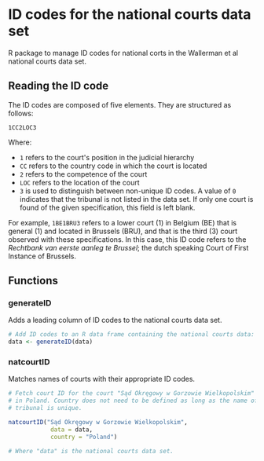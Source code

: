 # ID codes for the national courts data set

R package to manage ID codes for national corts in the Wallerman et al national 
courts data set. 

## Reading the ID code

The ID codes are composed of five elements. They are structured as follows:

`1CC2LOC3`

Where:
- `1` refers to the court's position in the judicial hierarchy
- `CC` refers to the country code in which the court is located
- `2` refers to the competence of the court 
- `LOC` refers to the location of the court
- `3` is used to distinguish between non-unique ID codes. A value of `0` 
      indicates that the tribunal is not listed in the data set. If only one
      court is found of the given specification, this field is left blank.

For example, `1BE1BRU3` refers to a lower court (1) in Belgium (BE) that is 
general (1) and located in Brussels (BRU), and that is the third (3) court
observed with these specifications. In this case, this ID code refers to the 
*Rechtbank van eerste aanleg te Brussel*; the dutch speaking Court of First 
Instance of Brussels. 

## Functions

### generateID
Adds a leading column of ID codes to the national courts data set.

```R
# Add ID codes to an R data frame containing the national courts data:
data <- generateID(data)
```

### natcourtID
Matches names of courts with their appropriate ID codes. 

```R
# Fetch court ID for the court "Sąd Okręgowy w Gorzowie Wielkopolskim" located 
# in Poland. Country does not need to be defined as long as the name of the 
# tribunal is unique. 

natcourtID("Sąd Okręgowy w Gorzowie Wielkopolskim",
            data = data,
            country = "Poland")

# Where "data" is the national courts data set. 
```
